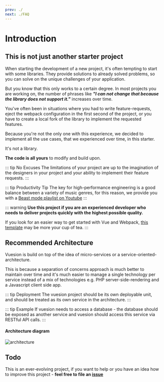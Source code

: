 ```yaml
---
prev: ./
next: ./FAQ
---
```


# Introduction

## This is not just another starter project

When starting the development of a new project, it's often tempting to start with some libraries.
They provide solutions to already solved problems, so you can solve on the unique challenges of your application.

But you know that this only works to a certain degree. In most projects you are working on, the number of phrases like
**_"I can not change that because the library does not support it."_** increases over time.

You've often been in situations where you had to write feature-requests, eject the webpack configuration in the first second of the project,
or you have to create a local fork of the library to implement the requested features.

Because you're not the only one with this experience,
we decided to implement all the use cases, that we experienced over time, in this starter.

It's not a library.

**The code is all yours** to modify and build upon.

::: tip No Excuses
The limitations of your project are up to the imagination of the designers in your project and your ability to implement their feature requests.
:::

::: tip Productivity Tip
The key for high-performance engineering is a good balance between a variety of music genres,
for this reason, we provide you with a [Beast mode playlist on Youtube](https://www.youtube.com/playlist?list=PLcLlpvN8RJznCOm4dJ5rN5VJKFfy0hMNp)
:::

::: warning
**Use this project if you are an experienced developer who needs to deliver projects quickly with the highest possible quality.**

If you look for an easier way to get started with Vue and Webpack,
[this template](https://github.com/vuejs-templates/webpack) may be more your cup of tea.
:::

## Recommended Architecture

Vuesion is build on top of the idea of micro-services or a service-oriented-architecture.

This is because a separation of concerns approach is much better to maintain over time and it's much easier to manage a single technology
per service instead of a mix of technologies e.g. PHP server-side-rendering and a Javascript client side app.

::: tip Deployment
The vuesion project should be its own deployable unit, and should be treated as its own service in the architecture.
:::

::: tip Example
If vuesion needs to access a database - the database should be exposed as another service and vuesion
should access this service via RESTful API calls.
:::

#### Architecture diagram

<img :src="$withBase('/architecture.jpg')" alt="architecture">

## Todo

This is an ever-evolving project,
if you want to help or you have an idea how to improve this project -
**feel free to file an [issue](https://github.com/vuesion/vuesion/issues)**
